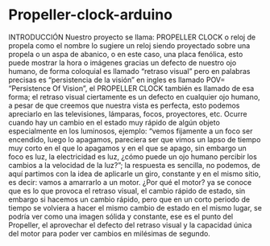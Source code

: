 # Propeller-clock-arduino

INTRODUCCIÓN
Nuestro proyecto se llama: PROPELLER CLOCK o reloj de propela como el nombre lo sugiere un reloj siendo proyectado sobre una propela o un aspa de abanico, o en este caso, una placa fenólica, esto puede mostrar la hora o imágenes gracias un defecto de nuestro ojo humano, de forma coloquial es llamado “retraso visual” pero en palabras precisas es “persistencia de la visión” en ingles es llamado POV= “Persistence Of Vision”, el PROPELLER CLOCK también es llamado de esa forma; el retraso visual ciertamente es un defecto en cualquier ojo humano, a pesar de que creemos que nuestra vista es perfecta, esto podemos apreciarlo en las televisiones, lámparas, focos, proyectores, etc. Ocurre cuando hay un cambio en el estado muy rápido de algún objeto especialmente en los luminosos, ejemplo: “vemos fijamente a un foco ser encendido, luego lo apagamos, pareciera ser que vimos un lapso de tiempo muy corto en el que lo apagamos y en el que se apago, sin embargo un foco es luz, la electricidad es luz, ¿cómo puede un ojo humano percibir los cambios a la velocidad de la luz?”; la respuesta es sencilla, no podemos, de aquí partimos con la idea de aplicarle un giro, constante y en el mismo sitio, es decir: vamos a amarrarlo a un motor.
¿Por qué el motor? ya se conoce que es lo que provoca el retraso visual, el cambio rápido de estado, sin embargo si hacemos un cambio rápido, pero que en un corto periodo de tiempo se volviera a hacer el mismo cambio de estado en el mismo lugar, se podría ver como una imagen sólida y constante, ese es el punto del Propeller, el aprovechar el defecto del retraso visual y la capacidad única del motor para poder ver cambios en milésimas de segundo.





